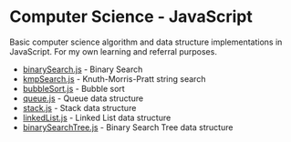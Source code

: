 # Computer Science - JavaScript

Basic computer science algorithm and data structure implementations in JavaScript. For my own learning and referral purposes.

- [binarySearch.js](./binarySearch.js) - Binary Search
- [kmpSearch.js](./kmpSearch.js) - Knuth-Morris-Pratt string search
- [bubbleSort.js](./bubbleSort.js) - Bubble sort
- [queue.js](./queue.js) - Queue data structure
- [stack.js](./stack.js) - Stack data structure
- [linkedList.js](./linkedList.js) - Linked List data structure
- [binarySearchTree.js](./binarySearchTree.js) - Binary Search Tree data structure
